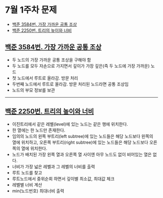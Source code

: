 # 7월 1주차 문제
- [백준 3584번. 가장 가까운 공통 조상](https://www.acmicpc.net/problem/3584)
- [백준 2250번. 트리의 높이와 너비](https://www.acmicpc.net/problem/2250)



## [백준 3584번. 가장 가까운 공통 조상](https://www.acmicpc.net/problem/3584)
- 두 노드의 가장 가까운 공통 조상을 구해야 함
- 두 노드를 모두 자손으로 가지면서 깊이가 가장 깊은(즉 두 노드에 가장 가까운) 노드
- 첫 노드에서 루트로 올라감. 방문 처리
- 두번째 노드에서 루트로 올라감. 방문 처리된 노드라면 공통 조상임
- 노드의 부모 정보를 보관

---

## [백준 2250번. 트리의 높이와 너비](https://www.acmicpc.net/problem/2250)
- 이진트리에서 같은 레벨(level)에 있는 노드는 같은 행에 위치한다. 
- 한 열에는 한 노드만 존재한다. 
- 임의의 노드의 왼쪽 부트리(left subtree)에 있는 노드들은 해당 노드보다 왼쪽의 열에 위치하고, 오른쪽 부트리(right subtree)에 있는 노드들은 해당 노드보다 오른쪽의 열에 위치한다. 
- 노드가 배치된 가장 왼쪽 열과 오른쪽 열 사이엔 아무 노드도 없이 비어있는 열은 없다.
- 너비가 가장 넓은 레벨과 그 레벨의 너비를 출력
- 루트 노드를 찾고
- 루트노드에서 중위순회 하면서 깊이별 최소값, 최대값 체크
- 레벨별 너비 계산
- min(노드번호) 최대너비 출력

